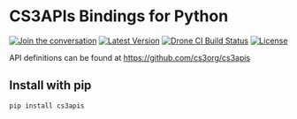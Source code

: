 # CS3APIs Bindings for Python

[![Join the conversation](https://badges.gitter.im/cs3org/CS3APIS.svg)](https://gitter.im/cs3org/CS3APIS) [![Latest Version](https://img.shields.io/pypi/v/cs3apis)](https://pypi.org/project/cs3apis/) [![Drone CI Build Status](https://img.shields.io/drone/build/cs3org/python-cs3apis)](https://cloud.drone.io/cs3org/python-cs3apis) [![License](https://img.shields.io/badge/License-Apache%202.0-blue.svg)](https://opensource.org/licenses/Apache-2.0) 

API definitions can be found at https://github.com/cs3org/cs3apis

## Install with pip

```bash
pip install cs3apis
```
